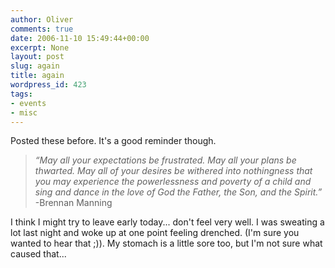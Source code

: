 ```yaml
---
author: Oliver
comments: true
date: 2006-11-10 15:49:44+00:00
excerpt: None
layout: post
slug: again
title: again
wordpress_id: 423
tags:
- events
- misc
---
```


Posted these before.  It's a good reminder though.

<blockquote><i>“May all your expectations be frustrated.
May all your plans be thwarted.
May all of your desires be withered into nothingness
that you may experience the powerlessness and poverty of a child
and sing and dance in the love of
God the Father, the Son, and the Spirit.”</i>
-Brennan Manning</blockquote>

I think I might try to leave early today... don't feel very well.  I was sweating a lot last night and woke up at one point feeling drenched.  (I'm sure you wanted to hear that ;)).  My stomach is a little sore too, but I'm not sure what caused that...